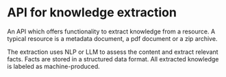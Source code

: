 # API for knowledge extraction

An API which offers functionality to extract knowledge from a resource. A typical resource is a metadata document, a pdf document or a zip archive.

The extraction uses NLP or LLM to assess the content and extract relevant facts. Facts are stored in a structured data format. All extracted knowledge is labeled as machine-produced.

